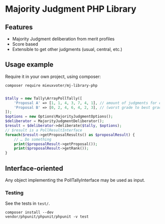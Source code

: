 # Majority Judgment PHP Library

## Features

- Majority Judgment deliberation from merit profiles
- Score based
- Extensible to get other judgments (usual, central, etc.)


## Usage example

Require it in your own project, using composer:

    composer require mieuxvoter/mj-library-php


```php

$tally = new Tally\ArrayPollTally([
    'Proposal A' => [1, 1, 4, 3, 7, 4, 1], // amount of judgments for each grade
    'Proposal B' => [0, 2, 4, 6, 4, 2, 3], // (worst grade to best grade)
]);
$options = new Options\MajorityJudgmentOptions();
$deliberator = MajorityJudgmentDeliberator();
$result = $deliberator->deliberate($tally, $options);
// $result is a PollResultInterface
foreach($result->getProposalResults() as $proposalResult) {
    // … Do something
    print($proposalResult->getProposal());
    print($proposalResult->getRank());
}

```


## Interface-oriented

Any object implementing the PollTallyInterface may be used as input.


### Testing

See the tests in `test/`.

    composer install --dev
    vendor/phpunit/phpunit/phpunit -v test


